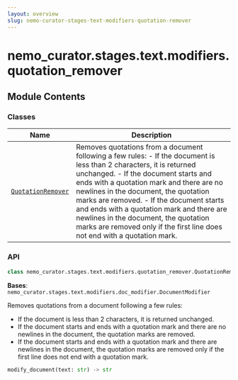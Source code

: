 ```yaml
---
layout: overview
slug: nemo-curator-stages-text-modifiers-quotation-remover
---
```


# nemo_curator.stages.text.modifiers.quotation_remover



## Module Contents

### Classes

| Name | Description |
|------|-------------|
| [`QuotationRemover`](#nemo_curatorstagestextmodifiersquotation_removerquotationremover) | Removes quotations from a document following a few rules: - If the document is less than 2 characters, it is returned unchanged. - If the document starts and ends with a quotation mark and there are no newlines in the document, the quotation marks are removed. - If the document starts and ends with a quotation mark and there are newlines in the document, the quotation marks are removed only if the first line does not end with a quotation mark. |

### API

```python
class nemo_curator.stages.text.modifiers.quotation_remover.QuotationRemover
```

**Bases**: `nemo_curator.stages.text.modifiers.doc_modifier.DocumentModifier`

Removes quotations from a document following a few rules:
- If the document is less than 2 characters, it is returned unchanged.
- If the document starts and ends with a quotation mark and there are
    no newlines in the document, the quotation marks are removed.
- If the document starts and ends with a quotation mark and there are
    newlines in the document, the quotation marks are removed only if
    the first line does not end with a quotation mark.

```python
modify_document(text: str) -> str
```

